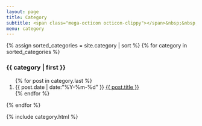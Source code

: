 ```yaml
---
layout: page
title: Category
subtitle: <span class="mega-octicon octicon-clippy"></span>&nbsp;&nbsp; Take notes about everything new
menu: category
---
```

<section class="container posts-content">
{% assign sorted_categories = site.category | sort %}
{% for category in sorted_categories %}
<h3>{{ category | first }}</h3>
<ol class="posts-list" id="{{ category[0] }}">
{% for post in category.last %}
<li class="posts-list-item">
<span class="posts-list-meta">{{ post.date | date:"%Y-%m-%d" }}</span>
<a class="posts-list-name" href="{{ post.url }}">{{ post.title }}</a>
</li>
{% endfor %}
</ol>
{% endfor %}
</section>

{% include category.html %}
